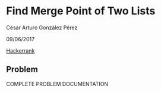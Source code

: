 # Find Merge Point of Two Lists 
César Arturo González Pérez

09/06/2017

[Hackerrank](https://www.hackerrank.com/challenges/find-the-merge-point-of-two-joined-linked-lists)

## Problem
COMPLETE PROBLEM DOCUMENTATION